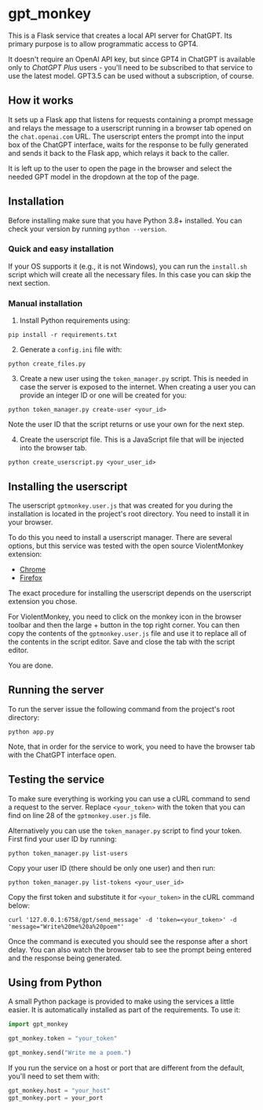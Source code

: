 # gpt_monkey

This is a Flask service that creates a local API server for ChatGPT. Its primary purpose is to allow programmatic access to GPT4.

It doesn't require an OpenAI API key, but since GPT4 in ChatGPT is available only to
*ChatGPT Plus* users - you'll need to be subscribed to that service to use the latest model.
GPT3.5 can be used without a subscription, of course.

## How it works

It sets up a Flask app that listens for requests containing a prompt message and relays the message to a userscript running in a 
browser tab opened on the `chat.openai.com` URL. The userscript enters the prompt into the input box of the ChatGPT interface, waits for
the response to be fully generated and sends it back to the Flask app, which relays it back to the caller.

It is left up to the user to open the page in the browser and select the needed GPT model in the dropdown at the top of the page.

## Installation

Before installing make sure that you have Python 3.8+ installed. You can check your version by running `python --version`.

### Quick and easy installation

If your OS supports it (e.g., it is not Windows), you can run the `install.sh` script 
which will create all the necessary files. In this case you can skip the next section.

### Manual installation

1. Install Python requirements using:

```
pip install -r requirements.txt
```

2. Generate a `config.ini` file with:

```
python create_files.py
```

3. Create a new user using the `token_manager.py` script. This is needed in case
the server is exposed to the internet. When creating a user you can provide an integer
ID or one will be created for you:

```
python token_manager.py create-user <your_id>
```

Note the user ID that the script returns or use your own for the next step.

4. Create the userscript file. This is a JavaScript file that will be injected into the browser tab.

```
python create_userscript.py <your_user_id>
```

## Installing the userscript

The userscript `gptmonkey.user.js` that was created for you during the installation is
located in the project's root directory. You need to install it in your browser.

To do this you need to install a userscript manager. There are several options, but this
service was tested with the open source ViolentMonkey extension:

* [Chrome](https://chrome.google.com/webstore/detail/violentmonkey/jinjaccalgkegednnccohejagnlnfdag)
* [Firefox](https://addons.mozilla.org/en-US/firefox/addon/violentmonkey/)

The exact procedure for installing the userscript depends on the userscript extension you chose.

For ViolentMonkey, you need to click on the monkey icon in the browser toolbar and then
the large + button in the top right corner. You can then copy the contents of the `gptmonkey.user.js` file and use it to replace all of the contents in the script editor. 
Save and close the tab with the script editor.

You are done.

## Running the server

To run the server issue the following command from the project's root directory:

```
python app.py
```

Note, that in order for the service to work, you need to have the browser tab with the ChatGPT interface open.

## Testing the service

To make sure everything is working you can use a cURL command to send a request to the server. Replace `<your_token>` with the token that you can find on line 28 of the
`gptmonkey.user.js` file.

Alternatively you can use the `token_manager.py` script to find your token. First find
your user ID by running:

```
python token_manager.py list-users
```

Copy your user ID (there should be only one user) and then run:

```
python token_manager.py list-tokens <your_user_id>
```

Copy the first token and substitute it for `<your_token>` in the cURL command below:

```
curl '127.0.0.1:6758/gpt/send_message' -d 'token=<your_token>' -d 'message="Write%20me%20a%20poem"'
```

Once the command is executed you should see the response after a short delay. You can
also watch the browser tab to see the prompt being entered and the response being generated.

## Using from Python

A small Python package is provided to make using the services a little easier. It is automatically installed as part of the requirements.
To use it:

```python
import gpt_monkey

gpt_monkey.token = "your_token"

gpt_monkey.send("Write me a poem.")
```
    
If you run the service on a host or port that are different from the default, you'll need to set them with:

```python
gpt_monkey.host = "your_host"
gpt_monkey.port = your_port
```
    

